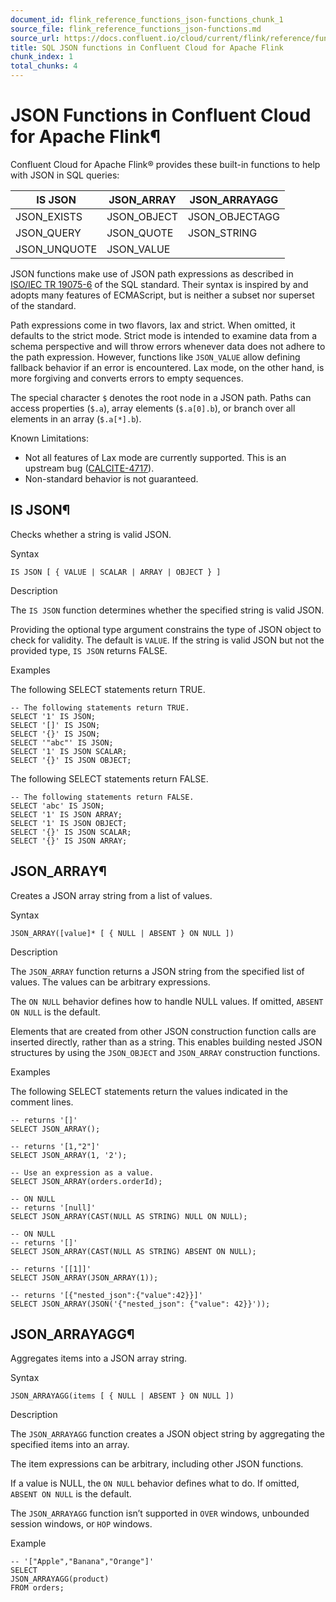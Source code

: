 ```yaml
---
document_id: flink_reference_functions_json-functions_chunk_1
source_file: flink_reference_functions_json-functions.md
source_url: https://docs.confluent.io/cloud/current/flink/reference/functions/json-functions.html
title: SQL JSON functions in Confluent Cloud for Apache Flink
chunk_index: 1
total_chunks: 4
---
```


# JSON Functions in Confluent Cloud for Apache Flink¶

Confluent Cloud for Apache Flink® provides these built-in functions to help with JSON in SQL queries:

IS JSON | JSON_ARRAY | JSON_ARRAYAGG
---|---|---
JSON_EXISTS | JSON_OBJECT | JSON_OBJECTAGG
JSON_QUERY | JSON_QUOTE | JSON_STRING
JSON_UNQUOTE | JSON_VALUE |

JSON functions make use of JSON path expressions as described in [ISO/IEC TR 19075-6](https://www.iso.org/standard/78937.html) of the SQL standard. Their syntax is inspired by and adopts many features of ECMAScript, but is neither a subset nor superset of the standard.

Path expressions come in two flavors, lax and strict. When omitted, it defaults to the strict mode. Strict mode is intended to examine data from a schema perspective and will throw errors whenever data does not adhere to the path expression. However, functions like `JSON_VALUE` allow defining fallback behavior if an error is encountered. Lax mode, on the other hand, is more forgiving and converts errors to empty sequences.

The special character `$` denotes the root node in a JSON path. Paths can access properties (`$.a`), array elements (`$.a[0].b`), or branch over all elements in an array (`$.a[*].b`).

Known Limitations:

* Not all features of Lax mode are currently supported. This is an upstream bug ([CALCITE-4717](https://issues.apache.org/jira/browse/CALCITE-4717)).
* Non-standard behavior is not guaranteed.

## IS JSON¶

Checks whether a string is valid JSON.

Syntax

    IS JSON [ { VALUE | SCALAR | ARRAY | OBJECT } ]

Description

The `IS JSON` function determines whether the specified string is valid JSON.

Providing the optional type argument constrains the type of JSON object to check for validity. The default is `VALUE`. If the string is valid JSON but not the provided type, `IS JSON` returns FALSE.

Examples

The following SELECT statements return TRUE.

    -- The following statements return TRUE.
    SELECT '1' IS JSON;
    SELECT '[]' IS JSON;
    SELECT '{}' IS JSON;
    SELECT '"abc"' IS JSON;
    SELECT '1' IS JSON SCALAR;
    SELECT '{}' IS JSON OBJECT;

The following SELECT statements return FALSE.

    -- The following statements return FALSE.
    SELECT 'abc' IS JSON;
    SELECT '1' IS JSON ARRAY;
    SELECT '1' IS JSON OBJECT;
    SELECT '{}' IS JSON SCALAR;
    SELECT '{}' IS JSON ARRAY;

## JSON_ARRAY¶

Creates a JSON array string from a list of values.

Syntax

    JSON_ARRAY([value]* [ { NULL | ABSENT } ON NULL ])

Description

The `JSON_ARRAY` function returns a JSON string from the specified list of values. The values can be arbitrary expressions.

The `ON NULL` behavior defines how to handle NULL values. If omitted, `ABSENT ON NULL` is the default.

Elements that are created from other JSON construction function calls are inserted directly, rather than as a string. This enables building nested JSON structures by using the `JSON_OBJECT` and `JSON_ARRAY` construction functions.

Examples

The following SELECT statements return the values indicated in the comment lines.

    -- returns '[]'
    SELECT JSON_ARRAY();

    -- returns '[1,"2"]'
    SELECT JSON_ARRAY(1, '2');

    -- Use an expression as a value.
    SELECT JSON_ARRAY(orders.orderId);

    -- ON NULL
    -- returns '[null]'
    SELECT JSON_ARRAY(CAST(NULL AS STRING) NULL ON NULL);

    -- ON NULL
    -- returns '[]'
    SELECT JSON_ARRAY(CAST(NULL AS STRING) ABSENT ON NULL);

    -- returns '[[1]]'
    SELECT JSON_ARRAY(JSON_ARRAY(1));

    -- returns '[{"nested_json":{"value":42}}]'
    SELECT JSON_ARRAY(JSON('{"nested_json": {"value": 42}}'));

## JSON_ARRAYAGG¶

Aggregates items into a JSON array string.

Syntax

    JSON_ARRAYAGG(items [ { NULL | ABSENT } ON NULL ])

Description

The `JSON_ARRAYAGG` function creates a JSON object string by aggregating the specified items into an array.

The item expressions can be arbitrary, including other JSON functions.

If a value is NULL, the `ON NULL` behavior defines what to do. If omitted, `ABSENT ON NULL` is the default.

The `JSON_ARRAYAGG` function isn’t supported in `OVER` windows, unbounded session windows, or `HOP` windows.

Example

    -- '["Apple","Banana","Orange"]'
    SELECT
    JSON_ARRAYAGG(product)
    FROM orders;
